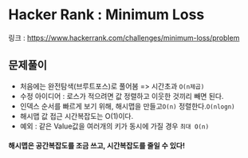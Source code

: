 # Hacker Rank : Minimum Loss

링크 : https://www.hackerrank.com/challenges/minimum-loss/problem

## 문제풀이
- 처음에는 완전탐색(브루트포스)로 풀어봄 => 시간초과 `O(n제곱)`
- 수정 아이디어 : 로스가 적으려면 값 정렬하고 이웃한 것끼리 빼면 된다.
- 인덱스 순서를 빠르게 보기 위해, 해시맵을 만들고`O(n)` 정렬한다.`O(nlogn)`
- 해시맵 값 접근 시간복잡도는 O(1)이다.
- 예외 : 같은 Value값을 여러개의 키가 동시에 가질 경우 `최대 O(n)`

#### 해시맵은 공간복잡도를 조금 쓰고, 시간복잡도를 줄일 수 있다!